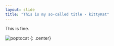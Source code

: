 ```yaml
---
layout: slide
title: "This is my so-called title - kittyKat"
---
```


This is fine.

![poptocat](https://octodex.github.com/images/poptocat.png)
{: .center}
